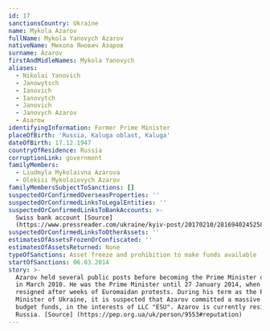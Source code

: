 ```yaml
---
id: 17
sanctionsCountry: Ukraine
name: Mykola Azarov
fullName: Mykola Yanovych Azarov
nativeName: Микола Янович Азаров
surname: Azarov
firstAndMidleNames: Mykola Yanovych
aliases:
  - Nikolai Yanovich
  - Janowytsch
  - Ianovich
  - Ianovytch
  - Janovich
  - Janovych Azarov
  - Asarow
identifyingInformation: Former Prime Minister
placeOfBirth: 'Russia, Kaluga oblast, Kaluga'
dateOfBirth: 17.12.1947
countryOfResidence: Russia
corruptionLink: government
familyMembers:
  - Liudmyla Mykolaivna Azarova
  - Oleksii Mykolaiovych Azarov
familyMembersSubjectToSanctions: []
suspectedOrConfirmedOverseasProperties: ''
suspectedOrConfirmedLinksToLegalEntities: ''
suspectedOrConfirmedLinksToBankAccounts: >-
  Swiss bank account [Source]
  (https://www.pressreader.com/ukraine/kyiv-post/20170210/281694024525834)
suspectedOrConfirmedLinksToOtherAssets: ''
estimatesOfAssetsFrozenOrConfiscated: ''
estimatesOfAssetsReturned: None
typeOfSanctions: Asset freeze and prohibition to make funds available
startOfSanctions: 06.03.2014
story: >-
  Azarov held several public posts before becoming the Prime Minister of Ukraine
  in March 2010. He was the Prime Minister until 27 January 2014, when he
  resigned after weeks of Euromaidan protests. During his term as the Prime
  Minister of Ukraine, it is suspected that Azarov committed a massive loss of
  budget funds, in the interests of LLC "ESU". Azarov is currently residing in
  Russia. [Source] (https://pep.org.ua/uk/person/9553#reputation) 
---
```


